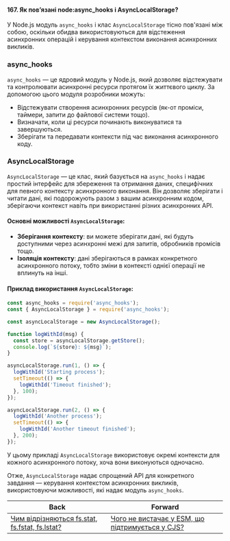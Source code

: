 #### 167. Як пов’язані node:async_hooks і AsyncLocalStorage?

У Node.js модуль `async_hooks` і клас `AsyncLocalStorage` тісно пов'язані між собою, оскільки обидва використовуються для відстеження асинхронних операцій і керування контекстом виконання асинхронних викликів.

### async_hooks

`async_hooks` — це ядровий модуль у Node.js, який дозволяє відстежувати та контролювати асинхронні ресурси протягом їх життєвого циклу. За допомогою цього модуля розробники можуть:

- Відстежувати створення асинхронних ресурсів (як-от проміси, таймери, запити до файлової системи тощо).
- Визначати, коли ці ресурси починають виконуватися та завершуються.
- Зберігати та передавати контексти під час виконання асинхронного коду.

### AsyncLocalStorage

`AsyncLocalStorage` — це клас, який базується на `async_hooks` і надає простий інтерфейс для збереження та отримання даних, специфічних для певного контексту асинхронного виконання. Він дозволяє зберігати і читати дані, які подорожують разом з вашим асинхронним кодом, зберігаючи контекст навіть при використанні різних асинхронних API.

#### Основні можливості `AsyncLocalStorage`:
- **Зберігання контексту**: ви можете зберігати дані, які будуть доступними через асинхронні межі для запитів, обробників промісів тощо.
- **Ізоляція контексту**: дані зберігаються в рамках конкретного асинхронного потоку, тобто зміни в контексті однієї операції не вплинуть на інші.

#### Приклад використання `AsyncLocalStorage`:

```javascript
const async_hooks = require('async_hooks');
const { AsyncLocalStorage } = require('async_hooks');

const asyncLocalStorage = new AsyncLocalStorage();

function logWithId(msg) {
  const store = asyncLocalStorage.getStore();
  console.log(`${store}: ${msg}`);
}

asyncLocalStorage.run(1, () => {
  logWithId('Starting process');
  setTimeout(() => {
    logWithId('Timeout finished');
  }, 100);
});

asyncLocalStorage.run(2, () => {
  logWithId('Another process');
  setTimeout(() => {
    logWithId('Another timeout finished');
  }, 200);
});
```

У цьому прикладі `AsyncLocalStorage` використовує окремі контексти для кожного асинхронного потоку, хоча вони виконуються одночасно.

Отже, `AsyncLocalStorage` надає спрощений API для конкретного завдання — керування контекстом асинхронних викликів, використовуючи можливості, які надає модуль `async_hooks`.

| Back | Forward |
|---|---|
| [Чим відрізняються fs.stat, fs.fstat, fs.lstat?](/ua/strong-middle/questions-for-a-systems-programmer/what-is-the-difference-between-fsstat-fsfstat-fslstat.md)  | [Чого не вистачає у ESM, що підтримується у CJS?](/ua/strong-middle/questions-for-a-systems-programmer/what-is-missing-from-esm-thats-supported-in-cjs.md) |